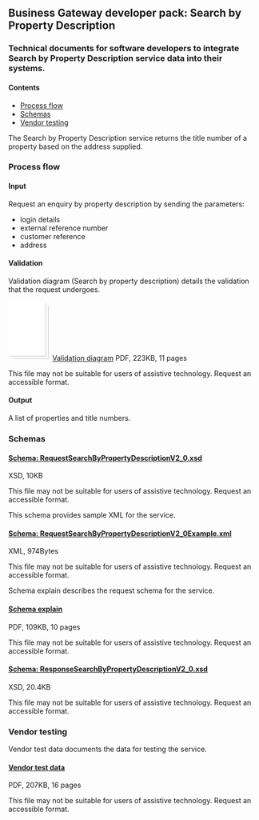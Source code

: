 ## Business Gateway developer pack: Search by Property Description

### Technical documents for software developers to integrate Search by Property Description service data into their systems.

#### Contents
- [Process flow](#process-flow)
- [Schemas](#schemas)
- [Vendor testing](#vendor-testing)

The Search by Property Description service returns the title number of a property based on the address supplied.

### Process flow

#### Input
Request an enquiry by property description by sending the parameters:

- login details
- external reference number
- customer reference
- address

#### Validation
Validation diagram (Search by property description) details the validation that the request undergoes.

![File image](../../images/file.png) [Validation diagram](../../pdfs/services/RequestSearchbyPropertyDescriptionValidationDiagramV1_1.pdf)
PDF, 223KB, 11 pages

This file may not be suitable for users of assistive technology. Request an accessible format.

#### Output
A list of properties and title numbers.

### Schemas

#### [Schema: RequestSearchByPropertyDescriptionV2_0.xsd](../../schemas/RequestSearchByPropertyDescriptionV2_0.xsd)
XSD, 10KB

This file may not be suitable for users of assistive technology. Request an accessible format.

This schema provides sample XML for the service.

#### [Schema: RequestSearchByPropertyDescriptionV2_0Example.xml](../../xml/RequestSearchByPropertyDescriptionV2_0Example.xml)
XML, 974Bytes

This file may not be suitable for users of assistive technology. Request an accessible format.

Schema explain describes the request schema for the service.

#### [Schema explain](../../pdfs/services/RequestSearchByPropertyDescriptionV2_0SchemaExplain.pdf)
PDF, 109KB, 10 pages

This file may not be suitable for users of assistive technology. Request an accessible format.

#### [Schema: ResponseSearchByPropertyDescriptionV2_0.xsd](../../schemas/ResponseSearchByPropertyDescriptionV2_0.xsd)
XSD, 20.4KB

This file may not be suitable for users of assistive technology. Request an accessible format.

### Vendor testing

Vendor test data documents the data for testing the service.

#### [Vendor test data](../../pdfs/services/SearchByPropertyDescriptionVendorTest.pdf)
PDF, 207KB, 16 pages

This file may not be suitable for users of assistive technology. Request an accessible format.